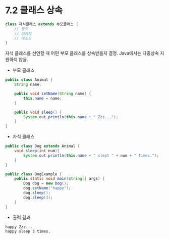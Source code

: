 # 7.2 클래스 상속

```java
class 자식클래스 extends 부모클래스 {
    // 필드
    // 생성자
    // 메소드
}
```
자식 클래스를 선언할 때 어떤 부모 클래스를 상속받을지 결정.
Java에서는 다중상속 지원하지 않음.

* 부모 클래스
```java
public class Animal {
	String name;

	public void setName(String name) {
		this.name = name;
	}

	public void sleep() {
		System.out.println(this.name + " Zzz...");
	}
}
```
* 자식 클래스
```java
public class Dog extends Animal {
    void sleep(int num){
        System.out.println(this.name + " slept " + num + " times.");
    }
}
```
```java
public class DogExample {
    public static void main(String[] args) {
        Dog dog = new Dog();
        dog.setName("happy");
        dog.sleep();
        dog.sleep(3);
    }
}
```
* 출력 결과
```text
happy Zzz...
happy sleep 3 times.
```